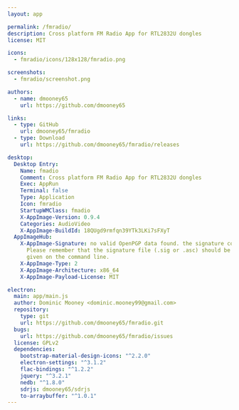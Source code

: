 ```yaml
---
layout: app

permalink: /fmradio/
description: Cross platform FM Radio App for RTL2832U dongles
license: MIT

icons:
  - fmradio/icons/128x128/fmradio.png

screenshots:
  - fmradio/screenshot.png

authors:
  - name: dmooney65
    url: https://github.com/dmooney65

links:
  - type: GitHub
    url: dmooney65/fmradio
  - type: Download
    url: https://github.com/dmooney65/fmradio/releases

desktop:
  Desktop Entry:
    Name: fmadio
    Comment: Cross platform FM Radio App for RTL2832U dongles
    Exec: AppRun
    Terminal: false
    Type: Application
    Icon: fmradio
    StartupWMClass: fmadio
    X-AppImage-Version: 0.9.4
    Categories: AudioVideo
    X-AppImage-BuildId: 18QUgd9rmfqn39YTk3LKi7sFXyT
  AppImageHub:
    X-AppImage-Signature: no valid OpenPGP data found. the signature could not be verified.
      Please remember that the signature file (.sig or .asc) should be the first file
      given on the command line.
    X-AppImage-Type: 2
    X-AppImage-Architecture: x86_64
    X-AppImage-Payload-License: MIT

electron:
  main: app/main.js
  author: Dominic Mooney <dominic.mooney99@gmail.com>
  repository:
    type: git
    url: https://github.com/dmooney65/fmradio.git
  bugs:
    url: https://github.com/dmooney65/fmradio/issues
  license: GPLv2
  dependencies:
    bootstrap-material-design-icons: "^2.2.0"
    electron-settings: "^3.1.2"
    flac-bindings: "^1.2.2"
    jquery: "^3.2.1"
    nedb: "^1.8.0"
    sdrjs: dmooney65/sdrjs
    to-arraybuffer: "^1.0.1"
---
```

